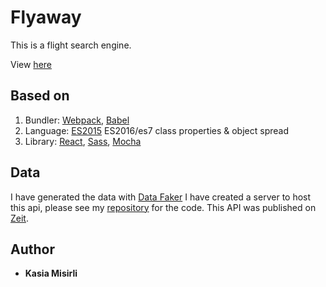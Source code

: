 # Flyaway

This is a flight search engine. 

View [here](https://kasiamisirli.github.io/flight_search_engine/)

## Based on

1. Bundler: [Webpack](http://webpack.github.io/docs/), [Babel](https://babeljs.io)
2. Language: [ES2015](https://babeljs.io/docs/learn-es2015/) ES2016/es7 class properties & object spread
3. Library: [React](https://reactjs.org/), [Sass](http://sass-lang.com/), [Mocha](https://mochajs.org)

## Data

I have generated the data with [Data Faker](https://www.npmjs.com/package/data-faker)
I have created a server to host this api, please see my [repository](https://github.com/KasiaMisirli/flights-API) for the code.
This API was published on [Zeit](https://zeit.co/dashboard).

## Author

* **Kasia Misirli** 